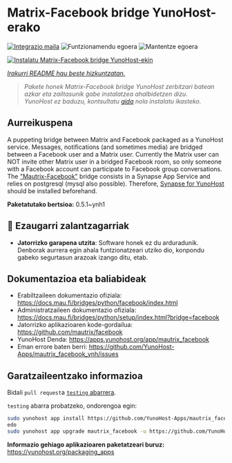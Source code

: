 <!--
Ohart ongi: README hau automatikoki sortu da <https://github.com/YunoHost/apps/tree/master/tools/readme_generator>ri esker
EZ editatu eskuz.
-->

# Matrix-Facebook bridge YunoHost-erako

[![Integrazio maila](https://dash.yunohost.org/integration/mautrix_facebook.svg)](https://dash.yunohost.org/appci/app/mautrix_facebook) ![Funtzionamendu egoera](https://ci-apps.yunohost.org/ci/badges/mautrix_facebook.status.svg) ![Mantentze egoera](https://ci-apps.yunohost.org/ci/badges/mautrix_facebook.maintain.svg)

[![Instalatu Matrix-Facebook bridge YunoHost-ekin](https://install-app.yunohost.org/install-with-yunohost.svg)](https://install-app.yunohost.org/?app=mautrix_facebook)

*[Irakurri README hau beste hizkuntzatan.](./ALL_README.md)*

> *Pakete honek Matrix-Facebook bridge YunoHost zerbitzari batean azkar eta zailtasunik gabe instalatzea ahalbidetzen dizu.*  
> *YunoHost ez baduzu, kontsultatu [gida](https://yunohost.org/install) nola instalatu ikasteko.*

## Aurreikuspena

A puppeting bridge between Matrix and Facebook packaged as a YunoHost service. Messages, notifications (and sometimes media) are bridged between a Facebook user and a Matrix user. Currently the Matrix user can NOT invite other Matrix user in a bridged Facebook room, so only someone with a Facebook account can participate to Facebook group conversations. The ["Mautrix-Facebook"](https://docs.mau.fi/bridges/python/facebook/index.html) bridge consists in a Synapse App Service and relies on postgresql (mysql also possible). Therefore, [Synapse for YunoHost](https://github.com/YunoHost-Apps/synapse_ynh) should be installed beforehand.


**Paketatutako bertsioa:** 0.5.1~ynh1
## :red_circle: Ezaugarri zalantzagarriak

- **Jatorrizko garapena utzita**: Software honek ez du arduradunik. Denborak aurrera egin ahala funtzionatzeari utziko dio, konpondu gabeko segurtasun arazoak izango ditu, etab.

## Dokumentazioa eta baliabideak

- Erabiltzaileen dokumentazio ofiziala: <https://docs.mau.fi/bridges/python/facebook/index.html>
- Administratzaileen dokumentazio ofiziala: <https://docs.mau.fi/bridges/python/setup/index.html?bridge=facebook>
- Jatorrizko aplikazioaren kode-gordailua: <https://github.com/mautrix/facebook>
- YunoHost Denda: <https://apps.yunohost.org/app/mautrix_facebook>
- Eman errore baten berri: <https://github.com/YunoHost-Apps/mautrix_facebook_ynh/issues>

## Garatzaileentzako informazioa

Bidali `pull request`a [`testing` abarrera](https://github.com/YunoHost-Apps/mautrix_facebook_ynh/tree/testing).

`testing` abarra probatzeko, ondorengoa egin:

```bash
sudo yunohost app install https://github.com/YunoHost-Apps/mautrix_facebook_ynh/tree/testing --debug
edo
sudo yunohost app upgrade mautrix_facebook -u https://github.com/YunoHost-Apps/mautrix_facebook_ynh/tree/testing --debug
```

**Informazio gehiago aplikazioaren paketatzeari buruz:** <https://yunohost.org/packaging_apps>
